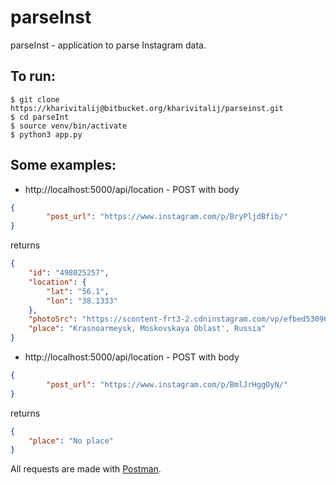 # parseInst

parseInst - application to parse Instagram data.

## To run:

```
$ git clone https://kharivitalij@bitbucket.org/kharivitalij/parseinst.git 
$ cd parseInt
$ source venv/bin/activate
$ python3 app.py
```

## Some examples:

* http://localhost:5000/api/location - POST with body
```json
{
        "post_url": "https://www.instagram.com/p/BryPljdBfib/"
}
```
returns
```json
{
    "id": "498025257",
    "location": {
        "lat": "56.1",
        "lon": "38.1333"
    },
    "photoSrc": "https://scontent-frt3-2.cdninstagram.com/vp/efbed530961ac1d4c4764793f13d5565/5CCFE029/t51.2885-15/e35/47690624_370553327035409_470915558100859748_n.jpg?_nc_ht=scontent-frt3-2.cdninstagram.com",
    "place": "Krasnoarmeysk, Moskovskaya Oblast', Russia"
}
```

* http://localhost:5000/api/location - POST with body
```json
{
        "post_url": "https://www.instagram.com/p/BmlJrHggOyN/"
}
```
returns
```json
{
    "place": "No place"
}
```

All requests are made with [Postman](https://www.getpostman.com/).
